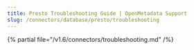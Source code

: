 ```yaml
---
title: Presto Troubleshooting Guide | OpenMetadata Support
slug: /connectors/database/presto/troubleshooting
---
```


{% partial file="/v1.6/connectors/troubleshooting.md" /%}
